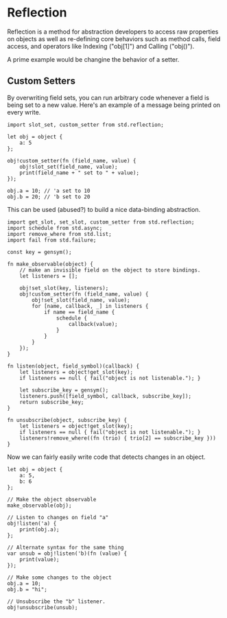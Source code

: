 # Reflection

Reflection is a method for abstraction developers to access raw properties on
objects as well as re-defining core behaviors such as method calls,
field access, and operators like Indexing ("obj[1]") and Calling ("obj()").

A prime example would be changine the behavior of a setter.

## Custom Setters

By overwriting field sets, you can run arbitrary code whenever a field is
being set to a new value.  Here's an example of a message being printed
on every write.

```ares
import slot_set, custom_setter from std.reflection;

let obj = object {
    a: 5
};

obj!custom_setter(fn (field_name, value) {
    obj!slot_set(field_name, value);
    print(field_name + " set to " + value);
});

obj.a = 10; // 'a set to 10
obj.b = 20; // 'b set to 20
```

This can be used (abused?) to build a nice data-binding abstraction.

```ares
import get_slot, set_slot, custom_setter from std.reflection;
import schedule from std.async;
import remove_where from std.list;
import fail from std.failure;

const key = gensym();

fn make_observable(object) {
    // make an invisible field on the object to store bindings.
    let listeners = [];

    obj!set_slot(key, listeners);
    obj!custom_setter(fn (field_name, value) {
        obj!set_slot(field_name, value);
        for [name, callback, _] in listeners {
            if name == field_name {
                schedule {
                    callback(value);
                }
            }
        }
    });
}

fn listen(object, field_symbol)(callback) {
    let listeners = object!get_slot(key);
    if listeners == null { fail("object is not listenable."); }

    let subscribe_key = gensym();
    listeners.push([field_symbol, callback, subscribe_key]);
    return subscribe_key;
}

fn unsubscribe(object, subscribe_key) {
    let listeners = object!get_slot(key);
    if listeners == null { fail("object is not listenable."); }
    listeners!remove_where((fn (trio) { trio[2] == subscribe_key }))
}
```

Now we can fairly easily write code that detects changes in an object.

```ares
let obj = object {
    a: 5,
    b: 6
};

// Make the object observable
make_observable(obj);

// Listen to changes on field "a"
obj!listen('a) {
    print(obj.a);
};

// Alternate syntax for the same thing
var unsub = obj!listen('b)(fn (value) {
    print(value);
});

// Make some changes to the object
obj.a = 10;
obj.b = "hi";

// Unsubscribe the "b" listener.
obj!unsubscribe(unsub);
```
